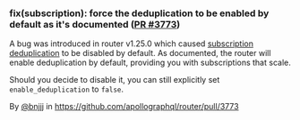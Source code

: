 ### fix(subscription): force the deduplication to be enabled by default as it's documented ([PR #3773](https://github.com/apollographql/router/pull/3773))

A bug was introduced in router v1.25.0 which caused [subscription deduplication](https://www.apollographql.com/docs/router/executing-operations/subscription-support#subscription-deduplication) to be disabled by default.
As documented, the router will enable deduplication by default, providing you with subscriptions that scale.

Should you decide to disable it, you can still explicitly set `enable_deduplication` to `false`.

By [@bnjjj](https://github.com/bnjjj) in https://github.com/apollographql/router/pull/3773

